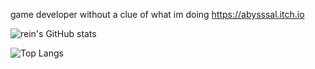 game developer without a clue of what im doing
https://abysssal.itch.io

![rein's GitHub stats](https://github-readme-stats.vercel.app/api?username=abysssal&show_icons=true&theme=aura_dark)

![Top Langs](https://github-readme-stats.vercel.app/api/top-langs/?username=abysssal&theme=aura_dark)
